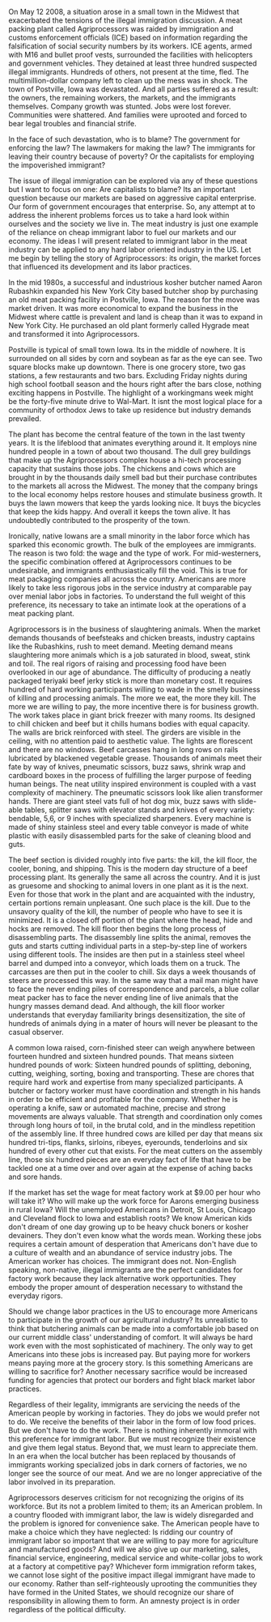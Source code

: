 <!-- {
	"title": "Immigrant Labor and the Meat Industry",
	"tags": ["college essay"],
	"date": "10-02-2008"
} -->

On May 12 2008, a situation arose in a small town in the Midwest that exacerbated the tensions of the illegal immigration discussion. A meat packing plant called Agriprocessors was raided by immigration and customs enforcement officials (ICE) based on information regarding the falsification of social security numbers by its workers. ICE agents, armed with M16 and bullet proof vests, surrounded the facilities with helicopters and government vehicles. They detained at least three hundred suspected illegal immigrants. Hundreds of others, not present at the time, fled. The multimillion-dollar company left to clean up the mess was in shock. The town of Postville, Iowa was devastated. And all parties suffered as a result: the owners, the remaining workers, the markets, and the immigrants themselves. Company growth was stunted. Jobs were lost forever. Communities were shattered. And families were uprooted and forced to bear legal troubles and financial strife.

In the face of such devastation, who is to blame? The government for enforcing the law? The lawmakers for making the law? The immigrants for leaving their country because of poverty? Or the capitalists for employing the impoverished immigrant?

The issue of illegal immigration can be explored via any of these questions but I want to focus on one: Are capitalists to blame? Its an important question because our markets are based on aggressive capital enterprise. Our form of government encourages that enterprise. So, any attempt at to address the inherent problems forces us to take a hard look within ourselves and the society we live in. The meat industry is just one example of the reliance on cheap immigrant labor to fuel our markets and our economy. The ideas I will present related to immigrant labor in the meat industry can be applied to any hard labor oriented industry in the US. Let me begin by telling the story of Agriprocessors: its origin, the market forces that influenced its development and its labor practices.

In the mid 1980s, a successful and industrious kosher butcher named Aaron Rubashkin expanded his New York City based butcher shop by purchasing an old meat packing facility in Postville, Iowa. The reason for the move was market driven. It was more economical to expand the business in the Midwest where cattle is prevalent and land is cheap than it was to expand in New York City. He purchased an old plant formerly called Hygrade meat and transformed it into Agriprocessors.

Postville is typical of small town Iowa. Its in the middle of nowhere. It is surrounded on all sides by corn and soybean as far as the eye can see. Two square blocks make up downtown. There is one grocery store, two gas stations, a few restaurants and two bars. Excluding Friday nights during high school football season and the hours right after the bars close, nothing exciting happens in Postville. The highlight of a workingmans week might be the forty-five minute drive to Wal-Mart. It isnt the most logical place for a community of orthodox Jews to take up residence but industry demands prevailed.

The plant has become the central feature of the town in the last twenty years. It is the lifeblood that animates everything around it. It employs nine hundred people in a town of about two thousand. The dull grey buildings that make up the Agriprocessors complex house a hi-tech processing capacity that sustains those jobs. The chickens and cows which are brought in by the thousands daily smell bad but their purchase contributes to the markets all across the Midwest. The money that the company brings to the local economy helps restore houses and stimulate business growth. It buys the lawn mowers that keep the yards looking nice. It buys the bicycles that keep the kids happy. And overall it keeps the town alive. It has undoubtedly contributed to the prosperity of the town.

Ironically, native Iowans are a small minority in the labor force which has sparked this economic growth. The bulk of the employees are immigrants. The reason is two fold: the wage and the type of work. For mid-westerners, the specific combination offered at Agriprocessors continues to be undesirable, and immigrants enthusiastically fill the void. This is true for meat packaging companies all across the country. Americans are more likely to take less rigorous jobs in the service industry at comparable pay over menial labor jobs in factories. To understand the full weight of this preference, its necessary to take an intimate look at the operations of a meat packing plant.

Agriprocessors is in the business of slaughtering animals. When the market demands thousands of beefsteaks and chicken breasts, industry captains like the Rubashkins, rush to meet demand. Meeting demand means slaughtering more animals which is a job saturated in blood, sweat, stink and toil. The real rigors of raising and processing food have been overlooked in our age of abundance. The difficulty of producing a neatly packaged teriyaki beef jerky stick is more than monetary cost. It requires hundred of hard working participants willing to wade in the smelly business of killing and processing animals. The more we eat, the more they kill. The more we are willing to pay, the more incentive there is for business growth.
The work takes place in giant brick freezer with many rooms. Its designed to chill chicken and beef but it chills humans bodies with equal capacity. The walls are brick reinforced with steel. The girders are visible in the ceiling, with no attention paid to aesthetic value. The lights are florescent and there are no windows. Beef carcasses hang in long rows on rails lubricated by blackened vegetable grease. Thousands of animals meet their fate by way of knives, pneumatic scissors, buzz saws, shrink wrap and cardboard boxes in the process of fulfilling the larger purpose of feeding human beings. The neat utility inspired environment is coupled with a vast complexity of machinery. The pneumatic scissors look like alien transformer hands. There are giant steel vats full of hot dog mix, buzz saws with slide-able tables, splitter saws with elevator stands and knives of every variety: bendable, 5,6, or 9 inches with specialized sharpeners. Every machine is made of shiny stainless steel and every table conveyor is made of white plastic with easily disassembled parts for the sake of cleaning blood and guts.

The beef section is divided roughly into five parts: the kill, the kill floor, the cooler, boning, and shipping. This is the modern day structure of a beef processing plant. Its generally the same all across the country. And it is just as gruesome and shocking to animal lovers in one plant as it is the next. Even for those that work in the plant and are acquainted with the industry, certain portions remain unpleasant. One such place is the kill. Due to the unsavory quality of the kill, the number of people who have to see it is minimized. It is a closed off portion of the plant where the head, hide and hocks are removed. The kill floor then begins the long process of disassembling parts. The disassembly line splits the animal, removes the guts and starts cutting individual parts in a step-by-step line of workers using different tools. The insides are then put in a stainless steel wheel barrel and dumped into a conveyor, which loads them on a truck. The carcasses are then put in the cooler to chill. Six days a week thousands of steers are processed this way. In the same way that a mail man might have to face the never ending piles of correspondence and parcels, a blue collar meat packer has to face the never ending line of live animals that the hungry masses demand dead. And although, the kill floor worker understands that everyday familiarity brings desensitization, the site of hundreds of animals dying in a mater of hours will never be pleasant to the casual observer.

A common Iowa raised, corn-finished steer can weigh anywhere between fourteen hundred and sixteen hundred pounds. That means sixteen hundred pounds of work: Sixteen hundred pounds of splitting, deboning, cutting, weighing, sorting, boxing and transporting. These are chores that require hard work and expertise from many specialized participants. A butcher or factory worker must have coordination and strength in his hands in order to be efficient and profitable for the company. Whether he is operating a knife, saw or automated machine, precise and strong movements are always valuable. That strength and coordination only comes through long hours of toil, in the brutal cold, and in the mindless repetition of the assembly line. If three hundred cows are killed per day that means six hundred tri-tips, flanks, sirloins, ribeyes, eyerounds, tenderloins and six hundred of every other cut that exists. For the meat cutters on the assembly line, those six hundred pieces are an everyday fact of life that have to be tackled one at a time over and over again at the expense of aching backs and sore hands.

If the market has set the wage for meat factory work at $9.00 per hour who will take it? Who will make up the work force for Aarons emerging business in rural Iowa? Will the unemployed Americans in Detroit, St Louis, Chicago and Cleveland flock to Iowa and establish roots? We know American kids don't dream of one day growing up to be heavy chuck boners or kosher devainers. They don't even know what the words mean. Working these jobs requires a certain amount of desperation that Americans don't have due to a culture of wealth and an abundance of service industry jobs. The American worker has choices. The immigrant does not. Non-English speaking, non-native, illegal immigrants are the perfect candidates for factory work because they lack alternative work opportunities. They embody the proper amount of desperation necessary to withstand the everyday rigors.

Should we change labor practices in the US to encourage more Americans to participate in the growth of our agricultural industry? Its unrealistic to think that butchering animals can be made into a comfortable job based on our current middle class' understanding of comfort. It will always be hard work even with the most sophisticated of machinery. The only way to get Americans into these jobs is increased pay. But paying more for workers means paying more at the grocery story. Is this something Americans are willing to sacrifice for? Another necessary sacrifice would be increased funding for agencies that protect our borders and fight black market labor practices.

Regardless of their legality, immigrants are servicing the needs of the American people by working in factories. They do jobs we would prefer not to do. We receive the benefits of their labor in the form of low food prices. But we don't have to do the work. There is nothing inherently immoral with this preference for immigrant labor. But we must recognize their existence and give them legal status. Beyond that, we must learn to appreciate them. In an era when the local butcher has been replaced by thousands of immigrants working specialized jobs in dark corners of factories, we no longer see the source of our meat. And we are no longer appreciative of the labor involved in its preparation.

Agriprocessors deserves criticism for not recognizing the origins of its workforce. But its not a problem limited to them; its an American problem. In a country flooded with immigrant labor, the law is widely disregarded and the problem is ignored for convenience sake. The American people have to make a choice which they have neglected: Is ridding our country of immigrant labor so important that we are willing to pay more for agriculture and manufactured goods? And will we also give up our marketing, sales, financial service, engineering, medical service and white-collar jobs to work at a factory at competitive pay? Whichever form immigration reform takes, we cannot lose sight of the positive impact illegal immigrant have made to our economy. Rather than self-righteously uprooting the communities they have formed in the United States, we should recognize our share of responsibility in allowing them to form. An amnesty project is in order regardless of the political difficulty.
